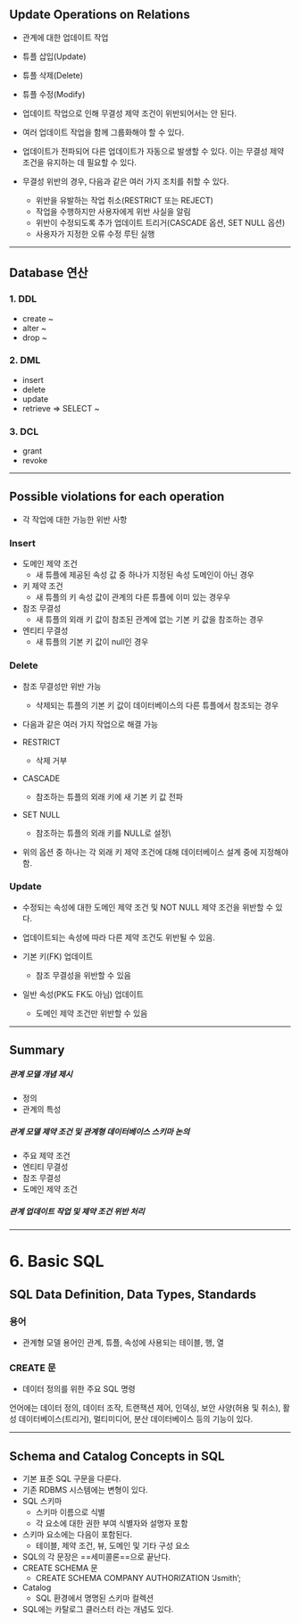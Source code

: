 ## Update Operations on Relations
- 관계에 대한 업데이트 작업

- 튜플 삽입(Update)
- 튜플 삭제(Delete)
- 튜플 수정(Modify)
- 업데이트 작업으로 인해 무결성 제약 조건이 위반되어서는 안 된다.
- 여러 업데이트 작업을 함께 그룹화해야 할 수 있다.
- 업데이트가 전파되어 다른 업데이트가 자동으로 발생할 수 있다. 이는 무결성 제약 조건을 유지하는 데 필요할 수 있다.

- 무결성 위반의 경우, 다음과 같은 여러 가지 조치를 취할 수 있다.
	- 위반을 유발하는 작업 취소(RESTRICT 또는 REJECT)
	- 작업을 수행하지만 사용자에게 위반 사실을 알림
	- 위반이 수정되도록 추가 업데이트 트리거(CASCADE 옵션, SET NULL 옵션)
	- 사용자가 지정한 오류 수정 루틴 실행

---
## Database 연산
### 1. DDL
- create ~
- alter ~
- drop ~

### 2. DML
- insert
- delete
- update
- retrieve => SELECT ~

### 3. DCL
- grant
- revoke

---
## Possible violations for each operation
- 각 작업에 대한 가능한 위반 사항

### Insert
- 도메인 제약 조건
	- 새 튜플에 제공된 속성 값 중 하나가 지정된 속성 도메인이 아닌 경우
- 키 제약 조건
	- 새 튜플의 키 속성 값이 관계의 다른 튜플에 이미 있는 경우우
- 참조 무결성
	- 새 튜플의 외래 키 값이 참조된 관계에 없는 기본 키 값을 참조하는 경우
- 엔티티 무결성
	- 새 튜플의 기본 키 값이 null인 경우

### Delete
- 참조 무결성만 위반 가능
	- 삭제되는 튜플의 기본 키 값이 데이터베이스의 다른 튜플에서 참조되는 경우

- 다음과 같은 여러 가지 작업으로 해결 가능
- RESTRICT
	- 삭제 거부
- CASCADE
	- 참조하는 튜플의 외래 키에 새 기본 키 값 전파
- SET NULL
	- 참조하는 튜플의 외래 키를 NULL로 설정\

- 위의 옵션 중 하나는 각 외래 키 제약 조건에 대해 데이터베이스 설계 중에 지정해야 함.

### Update
- 수정되는 속성에 대한 도메인 제약 조건 및 NOT NULL 제약 조건을 위반할 수 있다.

- 업데이트되는 속성에 따라 다른 제약 조건도 위반될 수 있음.
- 기본 키(FK) 업데이트
	- 참조 무결성을 위반할 수 있음
- 일반 속성(PK도 FK도 아님) 업데이트
	- 도메인 제약 조건만 위반할 수 있음

---
## Summary
##### 관계 모델 개념 제시
- 정의
- 관계의 특성

##### 관계 모델 제약 조건 및 관계형 데이터베이스 스키마 논의
- 주요 제약 조건
- 엔티티 무결성
- 참조 무결성
- 도메인 제약 조건

##### 관계 업데이트 작업 및 제약 조건 위반 처리

---
# 6. Basic SQL
## SQL Data Definition, Data Types, Standards
### 용어
- 관계형 모델 용어인 관계, 튜플, 속성에 사용되는 테이블, 행, 열

### CREATE 문
- 데이터 정의를 위한 주요 SQL 명령

언어에는 데이터 정의, 데이터 조작, 트랜잭션 제어, 인덱싱, 보안 사양(허용 및 취소), 활성 데이터베이스(트리거), 멀티미디어, 분산 데이터베이스 등의 기능이 있다.

---
## Schema and Catalog Concepts in SQL
- 기본 표준 SQL 구문을 다룬다.
- 기존 RDBMS 시스템에는 변형이 있다.
- SQL 스키마
	- 스키마 이름으로 식별
	- 각 요소에 대한 권한 부여 식별자와 설명자 포함
- 스키마 요소에는 다음이 포함된다.
	- 테이블, 제약 조건, 뷰, 도메인 및 기타 구성 요소
- SQL의 각 문장은 ==세미콜론==으로 끝난다.
- CREATE SCHEMA 문
	- CREATE SCHEMA COMPANY AUTHORIZATION ‘Jsmith’;
- Catalog
	- SQL 환경에서 명명된 스키마 컬렉션
- SQL에는 카탈로그 클러스터 라는 개념도 있다.

